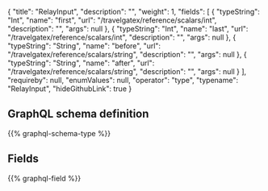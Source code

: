 {
  "title": "RelayInput",
  "description": "",
  "weight": 1,
  "fields": [
    {
      "typeString": "Int",
      "name": "first",
      "url": "/travelgatex/reference/scalars/int",
      "description": "",
      "args": null
    },
    {
      "typeString": "Int",
      "name": "last",
      "url": "/travelgatex/reference/scalars/int",
      "description": "",
      "args": null
    },
    {
      "typeString": "String",
      "name": "before",
      "url": "/travelgatex/reference/scalars/string",
      "description": "",
      "args": null
    },
    {
      "typeString": "String",
      "name": "after",
      "url": "/travelgatex/reference/scalars/string",
      "description": "",
      "args": null
    }
  ],
  "requireby": null,
  "enumValues": null,
  "operator": "type",
  "typename": "RelayInput",
  "hideGithubLink": true
}
## GraphQL schema definition

{{% graphql-schema-type %}}

## Fields

{{% graphql-field %}}
